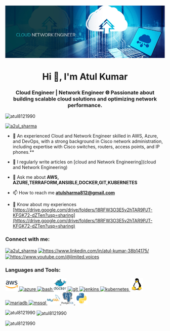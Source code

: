 ![logo](https://github.com/atul8121990/atul8121990/blob/main/banners.png)
<h1 align="center">Hi 👋, I'm Atul Kumar</h1>
<h3 align="center">Cloud Engineer | Network Engineer 🌐 Passionate about building scalable cloud solutions and optimizing network performance.</h3>

<p align="left"> <img src="https://komarev.com/ghpvc/?username=atul8121990&label=Profile%20views&color=0e75b6&style=flat" alt="atul8121990" /> </p>

<p align="left"> <a href="https://twitter.com/a2ul_sharma" target="blank"><img src="https://img.shields.io/twitter/follow/a2ul_sharma?logo=twitter&style=for-the-badge" alt="a2ul_sharma" /></a> </p>

- 🌱  An experienced Cloud and Network Engineer skilled in AWS, Azure, and DevOps, with a strong background in Cisco network administration, including expertise with Cisco switches, routers, access points, and IP phones.**

- 📝 I regularly write articles on [cloud and Network Engineering](cloud and Network Engineering)

- 💬 Ask me about **AWS, AZURE,TERRAFORM,ANSIBLE,DOCKER,GIT,KUBERNETES**

- 📫 How to reach me **atulsharma812@gmail.com**

- 📄 Know about my experiences [https://drive.google.com/drive/folders/18RFW3O3E5v2hTAR9PJT-KFGK72-dZTen?usp=sharing](https://drive.google.com/drive/folders/18RFW3O3E5v2hTAR9PJT-KFGK72-dZTen?usp=sharing)

<h3 align="left">Connect with me:</h3>
<p align="left">
<a href="https://twitter.com/a2ul_sharma" target="blank"><img align="center" src="https://raw.githubusercontent.com/rahuldkjain/github-profile-readme-generator/master/src/images/icons/Social/twitter.svg" alt="a2ul_sharma" height="30" width="40" /></a>
<a href="https://linkedin.com/in/https://www.linkedin.com/in/atul-kumar-38b14175/" target="blank"><img align="center" src="https://raw.githubusercontent.com/rahuldkjain/github-profile-readme-generator/master/src/images/icons/Social/linked-in-alt.svg" alt="https://www.linkedin.com/in/atul-kumar-38b14175/" height="30" width="40" /></a>
<a href="https://www.youtube.com/c/https://www.youtube.com/@limited.voices" target="blank"><img align="center" src="https://raw.githubusercontent.com/rahuldkjain/github-profile-readme-generator/master/src/images/icons/Social/youtube.svg" alt="https://www.youtube.com/@limited.voices" height="30" width="40" /></a>
</p>

<h3 align="left">Languages and Tools:</h3>
<p align="left"> <a href="https://aws.amazon.com" target="_blank" rel="noreferrer"> <img src="https://raw.githubusercontent.com/devicons/devicon/master/icons/amazonwebservices/amazonwebservices-original-wordmark.svg" alt="aws" width="40" height="40"/> </a> <a href="https://azure.microsoft.com/en-in/" target="_blank" rel="noreferrer"> <img src="https://www.vectorlogo.zone/logos/microsoft_azure/microsoft_azure-icon.svg" alt="azure" width="40" height="40"/> </a> <a href="https://www.gnu.org/software/bash/" target="_blank" rel="noreferrer"> <img src="https://www.vectorlogo.zone/logos/gnu_bash/gnu_bash-icon.svg" alt="bash" width="40" height="40"/> </a> <a href="https://www.docker.com/" target="_blank" rel="noreferrer"> <img src="https://raw.githubusercontent.com/devicons/devicon/master/icons/docker/docker-original-wordmark.svg" alt="docker" width="40" height="40"/> </a> <a href="https://git-scm.com/" target="_blank" rel="noreferrer"> <img src="https://www.vectorlogo.zone/logos/git-scm/git-scm-icon.svg" alt="git" width="40" height="40"/> </a> <a href="https://www.jenkins.io" target="_blank" rel="noreferrer"> <img src="https://www.vectorlogo.zone/logos/jenkins/jenkins-icon.svg" alt="jenkins" width="40" height="40"/> </a> <a href="https://kubernetes.io" target="_blank" rel="noreferrer"> <img src="https://www.vectorlogo.zone/logos/kubernetes/kubernetes-icon.svg" alt="kubernetes" width="40" height="40"/> </a> <a href="https://www.linux.org/" target="_blank" rel="noreferrer"> <img src="https://raw.githubusercontent.com/devicons/devicon/master/icons/linux/linux-original.svg" alt="linux" width="40" height="40"/> </a> <a href="https://mariadb.org/" target="_blank" rel="noreferrer"> <img src="https://www.vectorlogo.zone/logos/mariadb/mariadb-icon.svg" alt="mariadb" width="40" height="40"/> </a> <a href="https://www.microsoft.com/en-us/sql-server" target="_blank" rel="noreferrer"> <img src="https://www.svgrepo.com/show/303229/microsoft-sql-server-logo.svg" alt="mssql" width="40" height="40"/> </a> <a href="https://www.mysql.com/" target="_blank" rel="noreferrer"> <img src="https://raw.githubusercontent.com/devicons/devicon/master/icons/mysql/mysql-original-wordmark.svg" alt="mysql" width="40" height="40"/> </a> <a href="https://www.postgresql.org" target="_blank" rel="noreferrer"> <img src="https://raw.githubusercontent.com/devicons/devicon/master/icons/postgresql/postgresql-original-wordmark.svg" alt="postgresql" width="40" height="40"/> </a> <a href="https://www.python.org" target="_blank" rel="noreferrer"> <img src="https://raw.githubusercontent.com/devicons/devicon/master/icons/python/python-original.svg" alt="python" width="40" height="40"/> </a> </p>

<p><img align="left" src="https://github-readme-stats.vercel.app/api/top-langs?username=atul8121990&show_icons=true&locale=en&layout=compact" alt="atul8121990" /></p>

<p>&nbsp;<img align="center" src="https://github-readme-stats.vercel.app/api?username=atul8121990&show_icons=true&locale=en" alt="atul8121990" /></p>

<p><img align="center" src="https://github-readme-streak-stats.herokuapp.com/?user=atul8121990&" alt="atul8121990" /></p>
